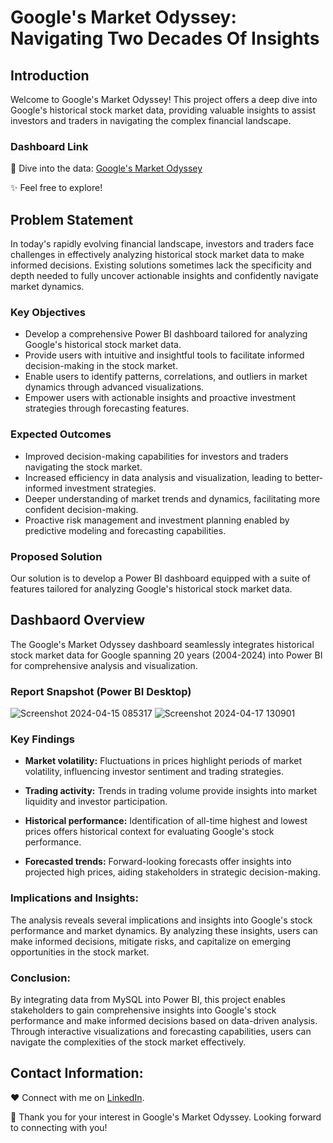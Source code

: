 # Google's Market Odyssey: Navigating Two Decades Of Insights

## Introduction

Welcome to Google's Market Odyssey! This project offers a deep dive into Google's historical stock market data, providing valuable insights to assist investors and traders in navigating the complex financial landscape.

### Dashboard Link

🚀 Dive into the data: [Google's Market Odyssey](https://app.powerbi.com/view?r=eyJrIjoiNDdkMWQ2NzUtYjQ4Yi00ZTI3LWI5NDktYzc3ODI5OTA2ODlhIiwidCI6ImRmODY3OWNkLWE4MGUtNDVkOC05OWFjLWM4M2VkN2ZmOTVhMCJ9&pageName=ReportSection)

✨ Feel free to explore!

## Problem Statement

In today's rapidly evolving financial landscape, investors and traders face challenges in effectively analyzing historical stock market data to make informed decisions. Existing solutions sometimes lack the specificity and depth needed to fully uncover actionable insights and confidently navigate market dynamics.

### Key Objectives

- Develop a comprehensive Power BI dashboard tailored for analyzing Google's historical stock market data.
- Provide users with intuitive and insightful tools to facilitate informed decision-making in the stock market.
 - Enable users to identify patterns, correlations, and outliers in market dynamics through advanced visualizations.
 - Empower users with actionable insights and proactive investment strategies through forecasting features.

### Expected Outcomes

- Improved decision-making capabilities for investors and traders navigating the stock market.
- Increased efficiency in data analysis and visualization, leading to better-informed investment strategies.
- Deeper understanding of market trends and dynamics, facilitating more confident decision-making.
- Proactive risk management and investment planning enabled by predictive modeling and forecasting capabilities.

### Proposed Solution

Our solution is to develop a Power BI dashboard equipped with a suite of features tailored for analyzing Google's historical stock market data.

## Dashbaord Overview

The Google's Market Odyssey dashboard seamlessly integrates historical stock market data for Google spanning 20 years (2004-2024) into Power BI for comprehensive analysis and visualization.

### Report Snapshot (Power BI Desktop)

![Screenshot 2024-04-15 085317](https://github.com/Abhiram-TK/Google-Market-Odyssey/assets/158244906/fc4d9c9b-7cf8-428d-a3bc-0cefcb3b4791)
![Screenshot 2024-04-17 130901](https://github.com/Abhiram-TK/Google-Market-Odyssey/assets/158244906/17822e8c-00dc-46f1-9471-e13e8dc78589)

### Key Findings

- **Market volatility:** Fluctuations in prices highlight periods of market volatility, influencing investor sentiment and trading strategies.
  
- **Trading activity:** Trends in trading volume provide insights into market liquidity and investor participation.
  
- **Historical performance:** Identification of all-time highest and lowest prices offers historical context for evaluating Google's stock performance.
  
- **Forecasted trends:** Forward-looking forecasts offer insights into projected high prices, aiding stakeholders in strategic decision-making.

### Implications and Insights:

The analysis reveals several implications and insights into Google's stock performance and market dynamics. By analyzing these insights, users can make informed decisions, mitigate risks, and capitalize on emerging opportunities in the stock market.

### Conclusion:

By integrating data from MySQL into Power BI, this project enables stakeholders to gain comprehensive insights into Google's stock performance and make informed decisions based on data-driven analysis. Through interactive visualizations and forecasting capabilities, users can navigate the complexities of the stock market effectively.

## Contact Information:

❤️ Connect with me on [LinkedIn](#insert_linkedin_profile_link_here). 

🌟 Thank you for your interest in Google's Market Odyssey. Looking forward to connecting with you!
